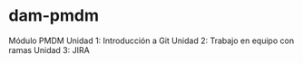# dam-pmdm
Módulo PMDM
Unidad 1: Introducción a Git
Unidad 2: Trabajo en equipo con ramas
Unidad 3: JIRA
